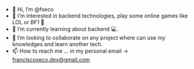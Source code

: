 - 👋 Hi, I’m @fseco
- 👀 I’m interested in backend technologies, play some online games like LOL or BF1 🥸
- 🌱 I’m currently learning about backend 💻.
- 💞️ I’m looking to collaborate on any project where can use my knowledges and learn another tech.
- 📫 How to reach me ... in my personal email -> franciscoseco.dev@gmail.com

<!---
fseco/fseco is a ✨ special ✨ repository because its `README.md` (this file) appears on your GitHub profile.
You can click the Preview link to take a look at your changes.
--->
